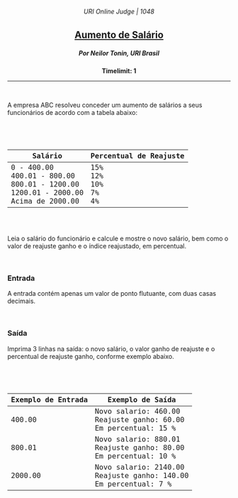 <h6 align="center">URI Online Judge | 1048</h6>
<h2 align="center">
  <a href="https://www.urionlinejudge.com.br/judge/pt/problems/view/1048">
    Aumento de Salário
  </a>
</h2>
<h5 align="center">Por Neilor Tonin, URI  Brasil</h5>
<p align="center"><b>Timelimit: 1</b></p>
<hr>
<br>
<p>
  A empresa ABC resolveu conceder um aumento de salários a seus funcionários de acordo com a tabela abaixo:
</p>
<br>
<code>
  <table width="100%">
    <thead>
      <th>Salário</th>
      <th>Percentual de Reajuste</th>
    </thead>
    <tbody>
      <tr>
        <td>
          0 - 400.00<br>
          400.01 - 800.00<br>
          800.01 - 1200.00<br>
          1200.01 - 2000.00<br>
          Acima de 2000.00
        </td>
        <td>
          15%<br>
          12%<br>
          10%<br>
          7%<br>
          4%
        </td>
      </tr>
    </tbody>
  </table>
</code>
<br>
<p>
  Leia o salário do funcionário e calcule e mostre o novo salário, bem como o valor de reajuste ganho e o índice reajustado, em percentual.
</p>
<br>
<h3>Entrada</h3>
<p>
  A entrada contém apenas um valor de ponto flutuante, com duas casas decimais.
</p>
<br>
<h3>Saída</h3>
<p>
  Imprima 3 linhas na saída: o novo salário, o valor ganho de reajuste e o percentual de reajuste ganho, conforme exemplo abaixo.
</p>
<br>
<code>
  <table width="100%">
    <thead>
      <th>Exemplo de Entrada</th>
      <th>Exemplo de Saída</th>
    </thead>
    <tbody>
      <tr>
        <td>400.00</td>
        <td>
          Novo salario: 460.00<br>
          Reajuste ganho: 60.00<br>
          Em percentual: 15 %
        </td>
      </tr>
      <tr>
        <td>800.01</td>
        <td>
          Novo salario: 880.01<br>
          Reajuste ganho: 80.00<br>
          Em percentual: 10 %
        </td>
      </tr>
      <tr>
        <td>2000.00</td>
        <td>
          Novo salario: 2140.00<br>
          Reajuste ganho: 140.00<br>
          Em percentual: 7 %
        </td>
      </tr>
    </tbody>
  </table>
</code>